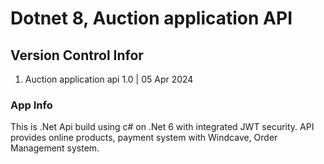 # Dotnet 8, Auction application API

## Version Control Infor

1. Auction application api 1.0 | 05 Apr 2024

### App Info

This is .Net Api build using c# on .Net 6 with integrated JWT security. API provides online products, payment system with Windcave, Order Management system.
